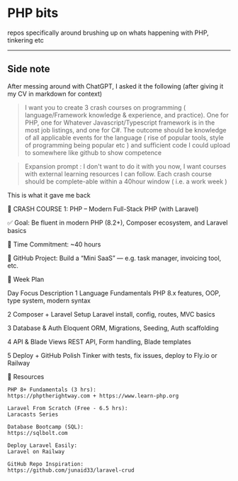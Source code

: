 # PHP bits

repos specifically around brushing up on whats happening with PHP, tinkering etc

---

## Side note

After messing around with ChatGPT, I asked it the following (after giving it my CV in markdown for context)

>  I want you to create 3 crash courses on programming ( language/Framework knowledge & experience, and practice). One for PHP, one for Whatever Javascript/Typescript framework is in the most job listings, and one for C#. The outcome should be knowledge of all applicable events for the language ( rise of popular tools, style of programming being popular etc ) and sufficient code I could upload to somewhere like github to show competence

>Expansion prompt : I don't want to do it with you now, I want courses with external learning resources I can follow. Each crash course should be complete-able within a 40hour window ( i.e. a work week )

This is what it gave me back


🚀 CRASH COURSE 1: PHP – Modern Full-Stack PHP (with Laravel)

✅ Goal: Be fluent in modern PHP (8.2+), Composer ecosystem, and Laravel basics

📅 Time Commitment: ~40 hours

📂 GitHub Project: Build a “Mini SaaS” — e.g. task manager, invoicing tool, etc.

🧭 Week Plan

Day	Focus	Description
1	Language Fundamentals	PHP 8.x features, OOP, type system, modern syntax

2	Composer + Laravel Setup	Laravel install, config, routes, MVC basics

3	Database & Auth	Eloquent ORM, Migrations, Seeding, Auth scaffolding

4	API & Blade Views	REST API, Form handling, Blade templates

5	Deploy + GitHub Polish	Tinker with tests, fix issues, deploy to Fly.io or Railway

🧠 Resources

    PHP 8+ Fundamentals (3 hrs):
    https://phptherightway.com + https://www.learn-php.org

    Laravel From Scratch (Free - 6.5 hrs):
    Laracasts Series

    Database Bootcamp (SQL):
    https://sqlbolt.com

    Deploy Laravel Easily:
    Laravel on Railway

    GitHub Repo Inspiration:
    https://github.com/junaid33/laravel-crud